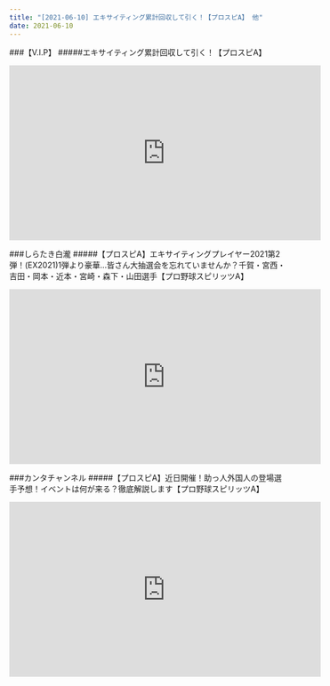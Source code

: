 ```yaml
---
title: "[2021-06-10] エキサイティング累計回収して引く！【プロスピA】 他"
date: 2021-06-10
---
```

###【V.I.P】
#####エキサイティング累計回収して引く！【プロスピA】
<iframe width="560" height="315" src="https://www.youtube.com/embed/VBlCXBiX9EE" frameborder="0" allow="accelerometer; autoplay; clipboard-write; encrypted-media; gyroscope; picture-in-picture" allowfullscreen></iframe>

###しらたき白瀧
#####【プロスピA】エキサイティングプレイヤー2021第2弾！(EX2021)1弾より豪華…皆さん大抽選会を忘れていませんか？千賀・宮西・吉田・岡本・近本・宮崎・森下・山田選手【プロ野球スピリッツA】
<iframe width="560" height="315" src="https://www.youtube.com/embed/maCwkTQAnBI" frameborder="0" allow="accelerometer; autoplay; clipboard-write; encrypted-media; gyroscope; picture-in-picture" allowfullscreen></iframe>

###カンタチャンネル
#####【プロスピA】近日開催！助っ人外国人の登場選手予想！イベントは何が来る？徹底解説します【プロ野球スピリッツA】
<iframe width="560" height="315" src="https://www.youtube.com/embed/tIT1FdOKWoQ" frameborder="0" allow="accelerometer; autoplay; clipboard-write; encrypted-media; gyroscope; picture-in-picture" allowfullscreen></iframe>

